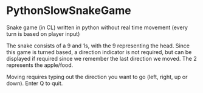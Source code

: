 # PythonSlowSnakeGame
Snake game (in CL) written in python without real time movement (every turn is based on player input)

The snake consists of a 9 and 1s, with the 9 representing the head. Since this game is turned based, a direction indicator is not required, but can be displayed if required since we remember the last direction we moved. The 2 represents the apple/food.

Moving requires typing out the direction you want to go (left, right, up or down). Enter Q to quit.
